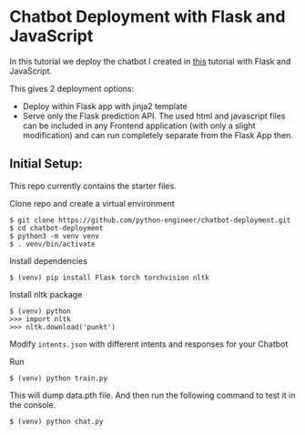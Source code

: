 # Chatbot Deployment with Flask and JavaScript

In this tutorial we deploy the chatbot I created in [this](https://github.com/python-engineer/pytorch-chatbot) tutorial with Flask and JavaScript.

This gives 2 deployment options:

- Deploy within Flask app with jinja2 template
- Serve only the Flask prediction API. The used html and javascript files can be included in any Frontend application (with only a slight modification) and can run completely separate from the Flask App then.

## Initial Setup:

This repo currently contains the starter files.

Clone repo and create a virtual environment

```
$ git clone https://github.com/python-engineer/chatbot-deployment.git
$ cd chatbot-deployment
$ python3 -m venv venv
$ . venv/bin/activate
```

Install dependencies

```
$ (venv) pip install Flask torch torchvision nltk
```

Install nltk package

```
$ (venv) python
>>> import nltk
>>> nltk.download('punkt')
```

Modify `intents.json` with different intents and responses for your Chatbot

Run

```
$ (venv) python train.py
```

This will dump data.pth file. And then run
the following command to test it in the console.

```
$ (venv) python chat.py
```
